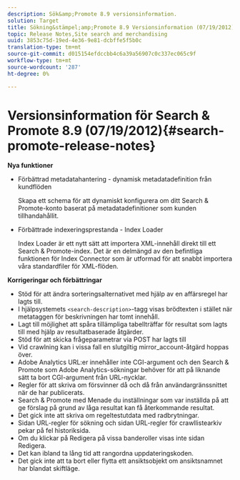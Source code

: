 ```yaml
---
description: Sök&amp;Promote 8.9 versionsinformation.
solution: Target
title: Sökning&stämpel;amp;Promote 8.9 Versionsinformation (07/19/2012)
topic: Release Notes,Site search and merchandising
uuid: 3853c75d-19ed-4e36-9e81-dcbffe5f5b0c
translation-type: tm+mt
source-git-commit: d015154efdccbb4c6a39a56907c0c337ec065c9f
workflow-type: tm+mt
source-wordcount: '287'
ht-degree: 0%

---
```



# Versionsinformation för Search &amp; Promote 8.9 (07/19/2012){#search-promote-release-notes}

**Nya funktioner**

* Förbättrad metadatahantering - dynamisk metadatadefinition från kundflöden

   Skapa ett schema för att dynamiskt konfigurera om ditt Search &amp; Promote-konto baserat på metadatadefinitioner som kunden tillhandahållit.
* Förbättrade indexeringsprestanda - Index Loader

   Index Loader är ett nytt sätt att importera XML-innehåll direkt till ett Search &amp; Promote-index. Det är en delmängd av den befintliga funktionen för Index Connector som är utformad för att snabbt importera våra standardfiler för XML-flöden.

**Korrigeringar och förbättringar**

* Stöd för att ändra sorteringsalternativet med hjälp av en affärsregel har lagts till.
* I hjälpsystemets `<search-description>`-tagg visas brödtexten i stället när metataggen för beskrivningen har tomt innehåll.
* Lagt till möjlighet att spåra tillämpliga tabellträffar för resultat som lagts till med hjälp av resultatbaserade åtgärder.
* Stöd för att skicka frågeparametrar via POST har lagts till
* Vid crawlning kan i vissa fall en slutgiltig mirror_account-åtgärd hoppas över.
* Adobe Analytics URL:er innehåller inte CGI-argument och den Search &amp; Promote som Adobe Analytics-sökningar behöver för att på liknande sätt ta bort CGI-argument från URL-nycklar.
* Regler för att skriva om försvinner då och då från användargränssnittet när de har publicerats.
* Search &amp; Promote med Menade du inställningar som var inställda på att ge förslag på grund av låga resultat kan få återkommande resultat.
* Det gick inte att skriva om regeltestutdata med radbrytningar.
* Sidan URL-regler för sökning och sidan URL-regler för crawllistearkiv pekar på fel historiksida.
* Om du klickar på Redigera på vissa banderoller visas inte sidan Redigera.
* Det kan ibland ta lång tid att rangordna uppdateringskoden.
* Det gick inte att ta bort eller flytta ett ansiktsobjekt om ansiktsnamnet har blandat skiftläge.

